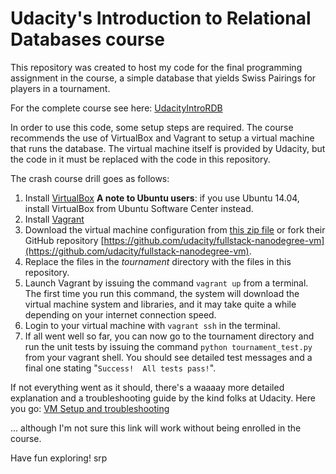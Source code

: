 # Udacity's Introduction to Relational Databases course

This repository was created to host my code for the final programming
assignment in the course, a simple database that yields Swiss Pairings
for players in a tournament.

For the complete course see here:
[UdacityIntroRDB](https://www.udacity.com/course/intro-to-relational-databases--ud197/ "Intro to Relational Databases - Udacity")

In order to use this code, some setup steps are required. The course
recommends the use of VirtualBox and Vagrant to setup a virtual machine
that runs the database. The virtual machine itself is provided by
Udacity, but the code in it must be replaced with the code in this
repository.

The crash course drill goes as follows:

1. Install [VirtualBox](https://www.virtualbox.org/wiki/Downloads "VirtualBox downloads")
**A note to Ubuntu users**: if you use Ubuntu 14.04, install VirtualBox
from Ubuntu Software Center instead.
2. Install [Vagrant](https://www.vagrantup.com/downloads.html "Vagrant downloads")
3. Download the virtual machine configuration from [this zip file](https://d17h27t6h515a5.cloudfront.net/topher/2017/June/5948287e_fsnd-virtual-machine/fsnd-virtual-machine.zip "Udacity VM configuration") or
fork their GitHub repository [https://github.com/udacity/fullstack-nanodegree-vm](https://github.com/udacity/fullstack-nanodegree-vm).
4. Replace the files in the *tournament* directory with the files in
this repository.
5. Launch Vagrant by issuing the command `vagrant up` from a terminal.
The first time you run this command, the system will download the
virtual machine system and libraries, and it may take quite a while
depending on your internet connection speed.
6. Login to your virtual machine with `vagrant ssh` in the terminal.
7. If all went well so far, you can now go to the tournament directory
and run the unit tests by issuing the command `python tournament_test.py` 
from your vagrant shell. You should see detailed test messages and a 
final one stating "`Success!  All tests pass!`".

If not everything went as it should, there's a waaaay more detailed
explanation and a troubleshooting guide by the kind folks at Udacity.
Here you go: [VM Setup and troubleshooting](https://classroom.udacity.com/courses/ud197/lessons/3423258756/concepts/14c72fe3-e3fe-4959-9c4b-467cf5b7c3a0)

... although I'm not sure this link will work without being enrolled
in the course.

Have fun exploring!
srp
